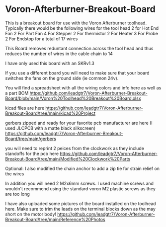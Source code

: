 # Voron-Afterburner-Breakout-Board
This is a breakout board for use with the Voron Afterburner toolhead. 
Typically there would be the following wires for the tool head
2 for Hot End Fan
2 For Part Fan
4 For Stepper
2 For thermistor
2 For Heater
3 For Probe
2 For Endstop
for a total of 17 wires

This Board removes reduntant connection across the tool head and thus reduces the number of wires in the cable chain to 14

I have only used this board with an SKRv1.3

If you use a different board you will need to make sure that your board switches the fans on the ground side (ie common 24v).

You will find a spreadsheet with all the wiring colors and info here as well as a part BOM
https://github.com/leadgtr7/Voron-Afterburner-Breakout-Board/blob/main/Voron%20Toolhead%20Breakout%20Board.xlsx

kicad files are here
https://github.com/leadgtr7/Voron-Afterburner-Breakout-Board/tree/main/kicad%20Project

gerbers zipped and ready for your favorite pcb manufacturer are here (I used JLCPCB with a matte black silkscreen)
https://github.com/leadgtr7/Voron-Afterburner-Breakout-Board/tree/main/gerbers

you will need to reprint 2 peices from the clockwork as they include standoffs for the pcb here
https://github.com/leadgtr7/Voron-Afterburner-Breakout-Board/tree/main/Modified%20Clockwork%20Parts

Optional: I also modified the chain anchor to add a zip tie for strain relief on the wires

In addition you will need 2 M2x6mm screws. I used machine screws and wouldn't recommend using the standard voron M2 plastic screws as they are too long

I have also uploaded some pictures of the board installed on the toolhead here. Make sure to trim the leads on the terminal blocks down as the may short on the motor body!
https://github.com/leadgtr7/Voron-Afterburner-Breakout-Board/tree/main/Reference%20Photos
